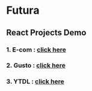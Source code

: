 # Futura



## React Projects Demo
### 1. E-com : <a href="https://bit.ly/3QsBerD">click here</a>
### 2. Gusto : <a href="https://bit.ly/47BwEP0">click here</a>
### 3. YTDL : <a href="https://coruscating-kataifi-c357ca.netlify.app">click here</a>






